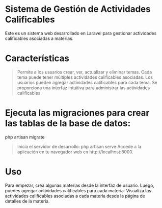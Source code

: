 # Sistema de Gestión de Actividades Calificables

Este es un sistema web desarrollado en Laravel para gestionar actividades calificables asociadas a materias.

# Características

> Permite a los usuarios crear, ver, actualizar y eliminar temas.
> Cada tema puede tener múltiples actividades calificables asociadas.
> Los usuarios pueden agregar actividades calificables para cada tema.
> Se proporciona una interfaz intuitiva para administrar las actividades calificables.

# Ejecuta las migraciones para crear las tablas de la base de datos:
php artisan migrate

> Inicia el servidor de desarrollo:
php artisan serve
    Accede a la aplicación en tu navegador web en http://localhost:8000.

# Uso
Para empezar, crea algunas materias desde la interfaz de usuario.
Luego, puedes agregar actividades calificables para cada materia.
Visualiza las actividades calificables asociadas a cada materia desde la página de detalles de la materia.
